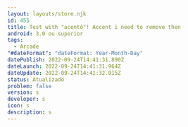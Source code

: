 ```yaml
---
layout: layouts/store.njk
id: 455
title: Test with "acentô"! Accent i need to remove then
android: 3.0 ou superior
tags:
  - Arcade
"#dateFormat": "dateFormat: Year-Month-Day"
datePublish: 2022-09-24T14:41:31.890Z
dateLaunch: 2022-09-24T14:41:31.964Z
dateUpdate: 2022-09-24T14:41:32.015Z
status: Atualizado
problem: false
version: s
developer: s
icon: s
description: s
---
```

